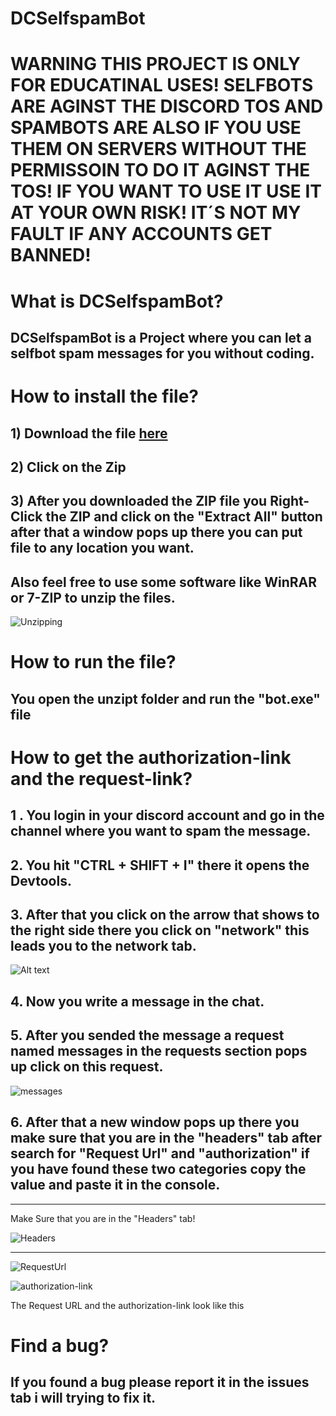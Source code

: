 # DCSelfspamBot

# WARNING THIS PROJECT IS ONLY FOR EDUCATINAL USES! SELFBOTS ARE AGINST THE DISCORD TOS AND SPAMBOTS ARE ALSO IF YOU USE THEM ON SERVERS WITHOUT THE PERMISSOIN TO DO IT AGINST THE TOS! IF YOU WANT TO USE IT USE IT AT YOUR OWN RISK! IT´S NOT MY FAULT IF ANY ACCOUNTS GET BANNED!
#
# What is DCSelfspamBot?
## DCSelfspamBot is a Project where you can let a selfbot spam messages for you without coding.
#
# How to install the file?
## 1) Download the file [here](https://github.com/HerrSchmieroel/DCSelfspambot/releases/tag/Spambot)
## 2) Click on the Zip
## 3) After you downloaded the ZIP file you Right-Click the ZIP and click on the "Extract All" button after that a window pops up there you can put file to any location you want.
##
## Also feel free to use some software like WinRAR or 7-ZIP to unzip the files.
![Unzipping](https://user-images.githubusercontent.com/121556288/210171357-5174df40-bf02-48f4-863f-7a24fcda9b5e.gif)
#
# How to run the file?
## You open the unzipt folder and run the "bot.exe" file 
#
# How to get the authorization-link and the request-link?
## 1 . You login in your discord account and go in the channel where you want to spam the message.
## 2. You hit  "CTRL + SHIFT + I" there it opens the Devtools.
## 3. After that you click on the arrow that shows to the right side there you click on "network" this leads you to the network tab.
![Alt text](assets/NetworkTab.gif)
## 4. Now you write a message in the chat.
## 5. After you sended the message a request named messages in the requests section pops up click on this request.
![messages](https://user-images.githubusercontent.com/121556288/210173367-da6ca1d6-4d81-4f08-bd66-4c0677b43adb.PNG)

## 6. After that a new window pops up there you make sure that you are in the "headers" tab after  search for "Request Url" and "authorization" if you have found these two categories copy the value and paste it in the console.
---
Make Sure that you are in the "Headers" tab!

![Headers](https://user-images.githubusercontent.com/121556288/210173350-3c8c5c9a-6fed-4cc7-be9b-97a8a507ced8.PNG)

---
![RequestUrl](https://user-images.githubusercontent.com/121556288/210173281-1959580b-f120-4fe6-b6b0-b643f0cd2907.PNG)

![authorization-link](https://user-images.githubusercontent.com/121556288/210173248-0621b6f0-7a52-4e70-86e3-0aaec9b1ecb6.PNG)

 The Request URL and the authorization-link look like this
#
# Find a bug?
## If you found a bug please report it in the issues tab i will trying to fix it.